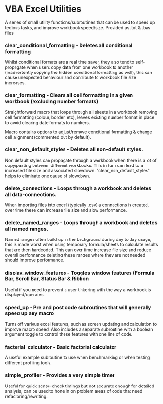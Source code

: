 # VBA Excel Utilities
A series of small utility functions/subroutines that can be used to speed up tedious tasks, and improve workbook speed/size. 
Provided as .txt & .bas files 

### clear_conditional_formatting - Deletes all conditional formatting
Whilst conditional formats are a real time saver, they also tend to self-propagate when users copy data from one workbook to another (inadvertently copying the hidden conditional formatting as well), this can cause unexpected behaviour and contribute to workbook file size increases.  

### clear_formatting - Clears all cell formatting in a given workbook (excluding number formats)
Straightforward macro that loops through all sheets in a workbook removing cell formatting (colour, border, etc), leaves existing number format in place to avoid clearing date formats to numbers.

Macro contains options to adjust/remove conditional formatting & change cell alignment (commented out by default).

### clear_non_default_styles - Deletes all non-default styles. 
Non default styles can propagate through a workbook when there is a lot of copy/pasting between different workbooks. This in turn can lead to a increased file size and associated slowdown. "clear_non_default_styles" helps to eliminate one cause of slowdown.

### delete_connections - Loops through a workbook and deletes all data-connections. 
When importing files into excel (typically .csv) a connections is created, over time these can increase file size and slow performance.

### delete_named_ranges - Loops through a workbook and deletes all named ranges. 
Named ranges often build up in the background during day to day usage, this is made worst when using temporary formula/sheets to calculate results that are then hardcoded. This can over time increase file size and reduce overall performance deleting these ranges where they are not needed should improve performance.

### display_window_features - Toggles window features (Formula Bar, Scroll Bar, Status Bar & Ribbon
Useful if you need to prevent a user tinkering with the way a workbook is displayed/operates

### speed_up - Pre and post code subroutines that will generally speed up any macro
Turns off various excel features, such as screen updating and calculation to improve macro speed.
Also includes a separate subroutine with a boolean argument toggle to control these features with one line of code.

### factorial_calculator - Basic factorial calculator 
A useful example subroutine to use when benchmarking or when testing different profiling tools.

### simple_profiler - Provides a very simple timer
Useful for quick sense-check timings but not accurate enough for detailed analysis, can be used to hone in on problem areas of code that need refactoring/rewriting. 



